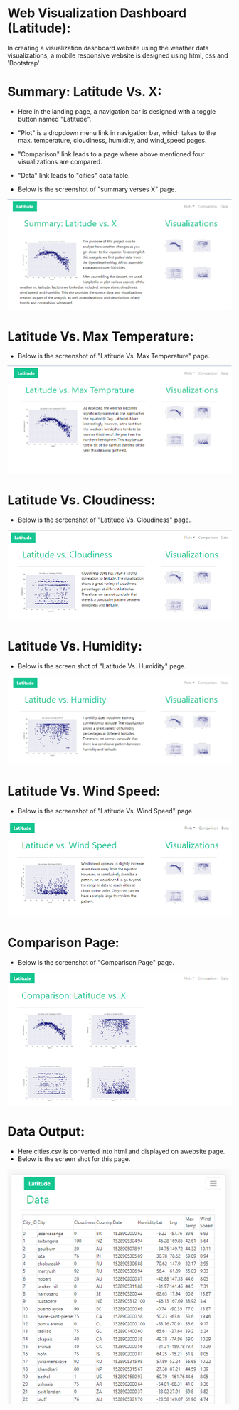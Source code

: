 # Web Visualization Dashboard (Latitude):

In creating a visualization dashboard website using the weather data visualizations, a mobile responsive website is designed using html, css and 'Bootstrap' 

# Summary: Latitude Vs. X:


- Here in the landing page, a navigation bar is designed with a  toggle button named "Latitude".

- "Plot" is a dropdown menu link in navigation bar, which takes to the max. temperature, cloudiness, humidity, and wind_speed pages.

-  "Comparison" link leads to a page where above mentioned four visualizations are compared.

- "Data" link leads to "cities" data table.

- Below is the screenshot of "summary verses X" page.


![Landing page](output_images/landing_page.PNG)

# Latitude Vs. Max Temperature:


- Below is the screenshot of "Latitude Vs. Max Temperature" page.

![Latitude Vs. Max Temperature](output_images/output_max_temp.PNG)

# Latitude Vs. Cloudiness:


- Below is the screenshot of "Latitude Vs. Cloudiness" page.

![Latitude Vs. Cloudiness](output_images/output_cloudiness.PNG)


# Latitude Vs. Humidity:


- Below is the screen shot of "Latitude Vs. Humidity" page.

![Latitude Vs. Humidity](output_images/output_humidity.PNG)


# Latitude Vs. Wind Speed:


- Below is the screenshot of "Latitude Vs. Wind Speed" page.

![Latitude Vs. Wind Speed](output_images/output_wind_speed.PNG)


# Comparison Page:


- Below is the screenshot of "Comparison Page" page.

![Comparison Page](output_images/output_comparison.PNG)


# Data Output:

- Here cities.csv is converted into html and displayed on awebsite page.
- Below is the screen shot for this page.

![Data output](output_images/output_data.PNG)





